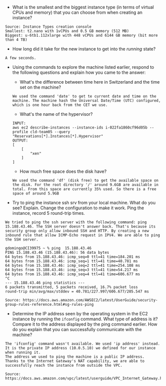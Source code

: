 * What is the smallest and the biggest instance type (in terms of
  virtual CPUs and memory) that you can choose from when creating an
  instance?

```
Source: Instance Types creation console
Smallest: t2.nano with 1vCPUs and 0.5 GB memory (512 MB) 
Biggest: u-6tb1.112xlarge with 448 vCPUs and 6144 GB memory (bit more than 4 TB)
```

* How long did it take for the new instance to get into the _running_
  state?

```
A few seconds.
```

* Using the commands to explore the machine listed earlier, respond to
  the following questions and explain how you came to the answer:

    * What's the difference between time here in Switzerland and the time set on
      the machine?
    ```
    We used the command 'date' to get te current date and time on the machine. The machine hash the Universal Date/Time (UTC) configured, which is one hour back from the CET we use.
    ```

    * What's the name of the hypervisor?
    ```
    INPUT:
    aws ec2 describe-instances --instance-ids i-022fa1860cf96d05b --profile cld-team05 --query "Reservations[*].Instances[*].Hypervisor"
    OUTPUT:
    [
        [
            "xen"
        ]
    ]
    ```

    * How much free space does the disk have?
    ```
    We used the command 'df' (disk free) to get the available space on the disk. For the root directory '/' around 9.6GB are available in total. From this space are currently 35% used. So there is a free space of around 5.9GB
    ```


* Try to ping the instance ssh srv from your local machine. What do you see?
  Explain. Change the configuration to make it work. Ping the
  instance, record 5 round-trip times.

```
We tried to ping the ssh server with the following command: ping 15.188.43.46. The SSH server doesn't answer back. That's because its security group only allow inbound SSH and HTTP. By creating a new inbound rule that allow ICMP-Echo request in IPV4. We are able to ping the SSH server.

gdomingo@CI39975 ~ % ping  15.188.43.46
PING 15.188.43.46 (15.188.43.46): 56 data bytes
64 bytes from 15.188.43.46: icmp_seq=0 ttl=41 time=184.201 ms
64 bytes from 15.188.43.46: icmp_seq=1 ttl=41 time=40.781 ms
64 bytes from 15.188.43.46: icmp_seq=2 ttl=41 time=254.108 ms
64 bytes from 15.188.43.46: icmp_seq=3 ttl=41 time=54.217 ms
64 bytes from 15.188.43.46: icmp_seq=4 ttl=41 time=606.677 ms
^C
--- 15.188.43.46 ping statistics ---
6 packets transmitted, 5 packets received, 16.7% packet loss
round-trip min/avg/max/stddev = 40.781/227.997/606.677/205.547 ms

Source: https://docs.aws.amazon.com/AWSEC2/latest/UserGuide/security-group-rules-reference.html#sg-rules-ping
```

* Determine the IP address seen by the operating system in the EC2
  instance by running the `ifconfig` command. What type of address
  is it? Compare it to the address displayed by the ping command
  earlier. How do you explain that you can successfully communicate
  with the machine?

```
The 'ifconfig' command wasn't available. We used 'ip address' instead.
It is the private IP address (10.0.5.10) we defined for our instance when running it.
The address we used to ping the machine is a public IP address.
Thanks to the Internet Gateway's NAT capability, we are able to successfully reach the instance from outside the VPC.

Source: https://docs.aws.amazon.com/vpc/latest/userguide/VPC_Internet_Gateway.html
```
